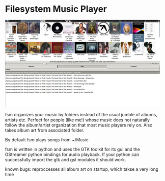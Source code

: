 Filesystem Music Player
=======================

![screenshot](screenshot.jpg)

fsm organizes your music by folders instead of the usual jumble of albums, artists etc. Perfect for people (like me!) whose music does not naturally follow the album/artist organization that most music players rely on. Also takes album art from associated folder.

By default fsm plays songs from ~/Music

fsm is written in python and uses the GTK toolkit for its gui and the GStreamer python bindings for audio playback. If your python can successfully import the gtk and gst modules it should work.

known bugs: reproccesses all album art on startup, which takse a very long time

